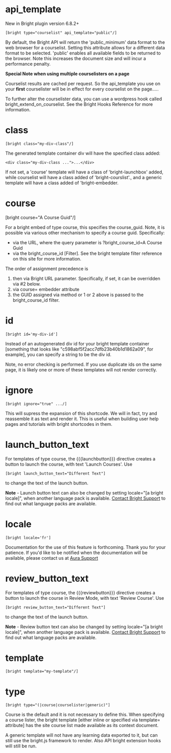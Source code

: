 # api_template

New in Bright plugin version 6.8.2+

    [bright type="courselist" api_template="public"/]
    

By default, the Bright API will return the 'public_minimum' data format to the web browser for a courselist. Setting this attribute allows for a different data format to be selected. 'public' enables all available fields to be returned to the browser. Note this increases the document size and will incur a performance penalty.

**Special Note when using multiple courselisters on a page**

Courselist results are cached per request. So the api_template you use on your **first** courselister will be in effect for every courselist on the page.....

To further alter the courselister data, you can use a wordpress hook called bright_extend_on_courselist. See the Bright Hooks Reference for more information.

# class

    [bright class="my-div-class"/]

The generated template container div will have the specified class added:

    <div class="my-div-class ...">...</div>

If not set, a 'course' template will have a class of 'bright-launchbox' added, while courselist  will have a class added of 'bright-courslist'., and a generic template will have a class added of 'bright-embedder.

# course

   [bright course="A Course Guid"/]

For a bright embed of type course, this specifies the course_guid.  Note, it is possible via various other mechanism to specify a course guid.  Specifically:

 * via the URL, where the query parameter is ?bright_course_id=A Course Guid
 * via the bright_course_id [Filter].  See the bright template filter reference on this site for more information.

The order of assignment precedence is

 1. then via Bright URL parameter.  Specifically, if set, it can be overridden via #2 below.
 2. via course= embedder attribute
 3. the GUID assigned via method or 1 or 2 above is passed to the bright_course_id filter.

# id

    [bright id='my-div-id']

Instead of an autogenerated div id for your bright template container [something that looks like "c598abf5f2acc7dfb23b40b1d1862a09", for example], you can specify a string to be the div id.

Note, no error checking is performed.  If you use duplicate ids on the same page, it is likely one or more of these templates will not render correctly.

# ignore

    [bright ignore="true" .../]

This will supress the expansion of this shortcode.  We will in fact, try and reassemble it as text and render it.  This is useful when building user help pages and tutorials with bright shortcodes in them.

# launch_button_text

For templates of type course, the {{{launchbutton}}} directive creates a button to launch the course, with text 'Launch Courses'.  Use  
    
    [bright launch_button_text="Different Text"]

to change the text of the launch button.

**Note** - Launch button text can also be changed by setting locale="[a bright locale]", when another language pack is available.  <a href="http://www.aura-software.com/contact-us">Contact Bright Support</a> to find out what language packs are available.


# locale

    [bright locale='fr']

Documentation for the use of this feature is forthcoming.  Thank you for your patience.  If you'd like to be notified when the documentation will be available, please contact us at <a href="mailto:support@aura-software.com">Aura Support</a>

# review_button_text

For templates of type course, the {{{reviewbutton}}} directive creates a button to launch the course in Review Mode, with text 'Review Course'.  Use 

    [bright review_button_text="Different Text"]

to change the text of the launch button.

**Note** - Review button text can also be changed by setting locale="[a bright locale]", when another language pack is available.  <a href="http://www.aura-software.com/contact-us">Contact Bright Support</a> to find out what language packs are available.

# template

    [bright template="my-template"/]
    
# type

    [bright type="(|course|courselister|generic)"]

Course is the default and it is not necessary to define this. When specifying a course lister, the bright template [either inline or specified via template= attribute] has the site course list made available as its context document.

A generic template will not have any learning data exported to it, but can still use the bright.js framework to render.  Also API bright extension hooks will still be run.

